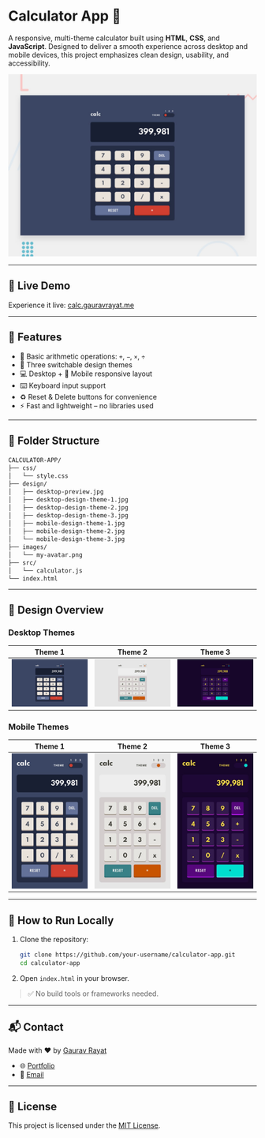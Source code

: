 
# Calculator App 🧮

A responsive, multi-theme calculator built using **HTML**, **CSS**, and **JavaScript**. Designed to deliver a smooth experience across desktop and mobile devices, this project emphasizes clean design, usability, and accessibility.

![Calculator Preview](./design/desktop-preview.jpg)

---

## 🔗 Live Demo

Experience it live: [calc.gauravrayat.me](https://calc.gauravrayat.me)

---

## 🚀 Features

- 🔢 Basic arithmetic operations: `+`, `−`, `×`, `÷`
- 🎨 Three switchable design themes
- 💻 Desktop + 📱 Mobile responsive layout
- ⌨️ Keyboard input support
- ♻️ Reset & Delete buttons for convenience
- ⚡ Fast and lightweight – no libraries used

---

## 📂 Folder Structure

```
CALCULATOR-APP/
├── css/
│   └── style.css
├── design/
│   ├── desktop-preview.jpg
│   ├── desktop-design-theme-1.jpg
│   ├── desktop-design-theme-2.jpg
│   ├── desktop-design-theme-3.jpg
│   ├── mobile-design-theme-1.jpg
│   ├── mobile-design-theme-2.jpg
│   └── mobile-design-theme-3.jpg
├── images/
│   └── my-avatar.png
├── src/
│   └── calculator.js
└── index.html
```

---

## 🎨 Design Overview

### Desktop Themes

| Theme 1 | Theme 2 | Theme 3 |
|--------|--------|--------|
| ![](./design/desktop-design-theme-1.jpg) | ![](./design/desktop-design-theme-2.jpg) | ![](./design/desktop-design-theme-3.jpg) |

### Mobile Themes

| Theme 1 | Theme 2 | Theme 3 |
|--------|--------|--------|
| ![](./design/mobile-design-theme-1.jpg) | ![](./design/mobile-design-theme-2.jpg) | ![](./design/mobile-design-theme-3.jpg) |

---

## 🧪 How to Run Locally

1. Clone the repository:
   ```bash
   git clone https://github.com/your-username/calculator-app.git
   cd calculator-app
   ```

2. Open `index.html` in your browser.

> ✅ No build tools or frameworks needed.

---

## 📬 Contact

Made with ❤️ by [Gaurav Rayat](https://gauravrayat.me)

- 🌐 [Portfolio](https://gauravrayat.me)
- 📧 [Email](mailto:gaurav.rayat2004@gmail.com)

---

## 📝 License

This project is licensed under the [MIT License](LICENSE).
